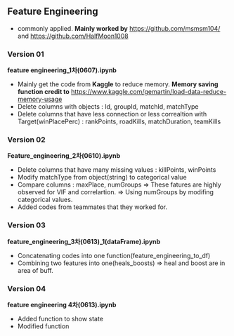 ## Feature Engineering

- commonly applied.
**Mainly worked by** https://github.com/msmsm104/ and https://github.com/HalfMoon1008


### Version 01
**feature engineering_1차(0607).ipynb**
  * Mainly get the code from **Kaggle** to reduce memory. 
  **Memory saving function credit to** https://www.kaggle.com/gemartin/load-data-reduce-memory-usage
  * Delete columns with objects : Id, groupId, matchId, matchType
  * Delete columns that have less connection or less correaltion with Target(winPlacePerc) : rankPoints, roadKills, matchDuration, teamKills

### Version 02
**Feature_engineering_2차(0610).ipynb**
  * Delete columns that have many missing values : killPoints, winPoints
  * Modify matchType from object(string) to categorical value
  * Compare columns : maxPlace, numGroups => These fatures are highly observed for VIF and correlartion. => Using numGroups by modifing categorical values.
  * Added codes from teammates that they worked for.

### Version 03
**feature_engineering_3차(0613)_1(dataFrame).ipynb**
  * Concatenating codes into one function(feature_engineering_to_df)
  * Combining two features into one(heals_boosts) => heal and boost are in area of buff. 

### Version 04
**feature engineering 4차(0613).ipynb**
  * Added function to show state
  * Modified function
